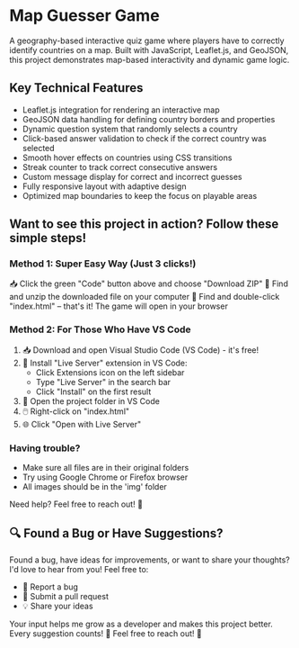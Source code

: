 # Map Guesser Game
A geography-based interactive quiz game where players have to correctly identify countries on a map. Built with JavaScript, Leaflet.js, and GeoJSON, this project demonstrates map-based interactivity and dynamic game logic.

## Key Technical Features
- Leaflet.js integration for rendering an interactive map
- GeoJSON data handling for defining country borders and properties
- Dynamic question system that randomly selects a country
- Click-based answer validation to check if the correct country was selected
- Smooth hover effects on countries using CSS transitions
- Streak counter to track correct consecutive answers
- Custom message display for correct and incorrect guesses
- Fully responsive layout with adaptive design
- Optimized map boundaries to keep the focus on playable areas


## Want to see this project in action? Follow these simple steps!
### Method 1: Super Easy Way (Just 3 clicks!)
📥 Click the green "Code" button above and choose "Download ZIP"
📂 Find and unzip the downloaded file on your computer
🎯 Find and double-click "index.html" – that's it! The game will open in your browser

### Method 2: For Those Who Have VS Code
1. 📥 Download and open Visual Studio Code (VS Code) - it's free!
2. 🔌 Install "Live Server" extension in VS Code:
   - Click Extensions icon on the left sidebar
   - Type "Live Server" in the search bar
   - Click "Install" on the first result
3. 📂 Open the project folder in VS Code
4. 🖱️ Right-click on "index.html"
5. 🌐 Click "Open with Live Server"


### Having trouble?
- Make sure all files are in their original folders
- Try using Google Chrome or Firefox browser
- All images should be in the 'img' folder

Need help? Feel free to reach out! 🤝


## 🔍 Found a Bug or Have Suggestions?

Found a bug, have ideas for improvements, or want to share your thoughts?
I'd love to hear from you! Feel free to:
- 🐛 Report a bug
- 🚀 Submit a pull request
- 💡 Share your ideas

Your input helps me grow as a developer and makes this project better.
Every suggestion counts! 🙌
Feel free to reach out! 🤝
  
